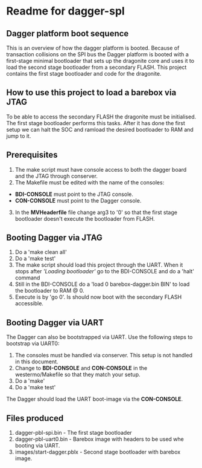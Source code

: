 # Readme for dagger-spl

## Dagger platform boot sequence

This is an overview of how the dagger platform is booted.
Because of transaction collisions on the SPI bus the Dagger
platform is booted with a first-stage minimal bootloader that
sets up the dragonite core and uses it to load the second
stage bootloader from a secondary FLASH. This project contains
the first stage bootloader and code for the dragonite.

## How to use this project to load a barebox via JTAG

To be able to access the secondary FLASH the dragonite must be
initialised. The first stage bootloader performs this tasks.
After it has done the first setup we can halt the SOC and ramload
the desired bootloader to RAM and jump to it.

## Prerequisites

1. The make script must have console access to both the dagger board
and the JTAG through conserver.
2. The Makefile must be edited with the name of the consoles:
  * **BDI-CONSOLE** must point to the JTAG console.
  * **CON-CONSOLE** must point to the Dagger console.
3. In the **MVHeaderfile** file change arg3 to '0' so that the first stage
bootloader doesn't execute the bootloader from FLASH.

## Booting Dagger via JTAG
1. Do a 'make clean all'
2. Do a 'make test'
3. The make script should load this project through the UART. When it stops
after *'Loading bootloader'* go to the BDI-CONSOLE and do a 'halt' command
4. Still in the BDI-CONSOLE do a 'load 0 barebox-dagger.bin BIN' to load
the bootloader to RAM @ 0.
5. Execute is by 'go 0'. Is should now boot with the secondary FLASH
accessible.


## Booting Dagger via UART

The Dagger can also be bootstrapped via UART. Use the following
steps to bootstrap via UART0:

1. The consoles must be handled via conserver. This setup is not handled in this
document.
2. Change to **BDI-CONSOLE** and **CON-CONSOLE** in the westermo/Makefile
so that they match your setup.
3. Do a 'make'
4. Do a 'make test'

The Dagger should load the UART boot-image via the **CON-CONSOLE**.

## Files produced

1. dagger-pbl-spi.bin - The first stage bootloader
2. dagger-pbl-uart0.bin - Barebox image with headers to be used whe booting via UART.
3. images/start-dagger.pblx - Second stage bootloader with barebox image.
